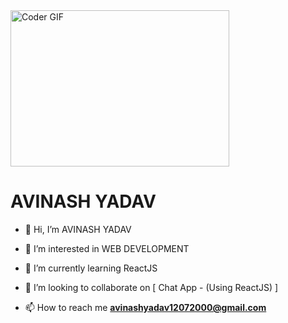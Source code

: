 <img alt="Coder GIF" height=250 width=350 src="https://cdn.dribbble.com/users/730703/screenshots/6581243/avento.gif" />
<br>

<H1>AVINASH YADAV</H1>


- 👋 Hi, I’m AVINASH YADAV

- 👀 I’m interested in WEB DEVELOPMENT
- 🌱 I’m currently learning ReactJS
- 💞️ I’m looking to collaborate on [ Chat App - (Using ReactJS) ]
- 📫 How to reach me **avinashyadav12072000@gmail.com**

<!---
 is a ✨ special ✨ repository because its `README.md` (this file) appears on your GitHub profile.
You can click the Preview link to take a look at your changes.
--->
